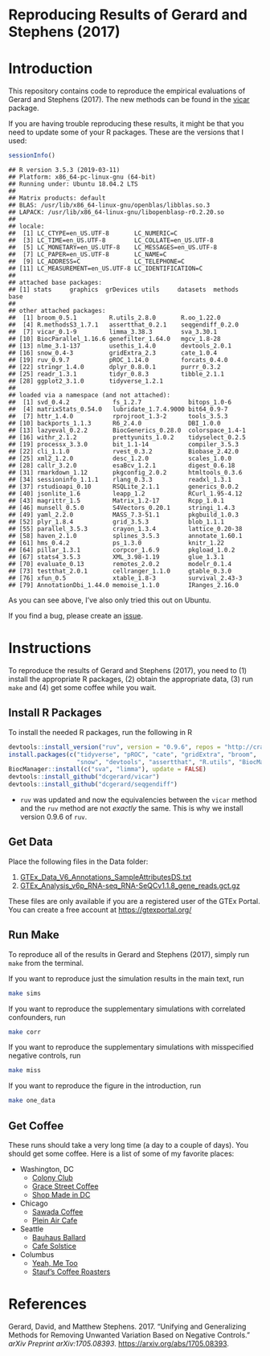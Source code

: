 Reproducing Results of Gerard and Stephens (2017)
================

# Introduction

This repository contains code to reproduce the empirical evaluations of
Gerard and Stephens (2017). The new methods can be found in the
[vicar](https://github.com/dcgerard/vicar) package.

If you are having trouble reproducing these results, it might be that
you need to update some of your R packages. These are the versions that
I used:

``` r
sessionInfo()
```

    ## R version 3.5.3 (2019-03-11)
    ## Platform: x86_64-pc-linux-gnu (64-bit)
    ## Running under: Ubuntu 18.04.2 LTS
    ## 
    ## Matrix products: default
    ## BLAS: /usr/lib/x86_64-linux-gnu/openblas/libblas.so.3
    ## LAPACK: /usr/lib/x86_64-linux-gnu/libopenblasp-r0.2.20.so
    ## 
    ## locale:
    ##  [1] LC_CTYPE=en_US.UTF-8       LC_NUMERIC=C              
    ##  [3] LC_TIME=en_US.UTF-8        LC_COLLATE=en_US.UTF-8    
    ##  [5] LC_MONETARY=en_US.UTF-8    LC_MESSAGES=en_US.UTF-8   
    ##  [7] LC_PAPER=en_US.UTF-8       LC_NAME=C                 
    ##  [9] LC_ADDRESS=C               LC_TELEPHONE=C            
    ## [11] LC_MEASUREMENT=en_US.UTF-8 LC_IDENTIFICATION=C       
    ## 
    ## attached base packages:
    ## [1] stats     graphics  grDevices utils     datasets  methods   base     
    ## 
    ## other attached packages:
    ##  [1] broom_0.5.1         R.utils_2.8.0       R.oo_1.22.0        
    ##  [4] R.methodsS3_1.7.1   assertthat_0.2.1    seqgendiff_0.2.0   
    ##  [7] vicar_0.1-9         limma_3.38.3        sva_3.30.1         
    ## [10] BiocParallel_1.16.6 genefilter_1.64.0   mgcv_1.8-28        
    ## [13] nlme_3.1-137        usethis_1.4.0       devtools_2.0.1     
    ## [16] snow_0.4-3          gridExtra_2.3       cate_1.0.4         
    ## [19] ruv_0.9.7           pROC_1.14.0         forcats_0.4.0      
    ## [22] stringr_1.4.0       dplyr_0.8.0.1       purrr_0.3.2        
    ## [25] readr_1.3.1         tidyr_0.8.3         tibble_2.1.1       
    ## [28] ggplot2_3.1.0       tidyverse_1.2.1    
    ## 
    ## loaded via a namespace (and not attached):
    ##  [1] svd_0.4.2            fs_1.2.7             bitops_1.0-6        
    ##  [4] matrixStats_0.54.0   lubridate_1.7.4.9000 bit64_0.9-7         
    ##  [7] httr_1.4.0           rprojroot_1.3-2      tools_3.5.3         
    ## [10] backports_1.1.3      R6_2.4.0             DBI_1.0.0           
    ## [13] lazyeval_0.2.2       BiocGenerics_0.28.0  colorspace_1.4-1    
    ## [16] withr_2.1.2          prettyunits_1.0.2    tidyselect_0.2.5    
    ## [19] processx_3.3.0       bit_1.1-14           compiler_3.5.3      
    ## [22] cli_1.1.0            rvest_0.3.2          Biobase_2.42.0      
    ## [25] xml2_1.2.0           desc_1.2.0           scales_1.0.0        
    ## [28] callr_3.2.0          esaBcv_1.2.1         digest_0.6.18       
    ## [31] rmarkdown_1.12       pkgconfig_2.0.2      htmltools_0.3.6     
    ## [34] sessioninfo_1.1.1    rlang_0.3.3          readxl_1.3.1        
    ## [37] rstudioapi_0.10      RSQLite_2.1.1        generics_0.0.2      
    ## [40] jsonlite_1.6         leapp_1.2            RCurl_1.95-4.12     
    ## [43] magrittr_1.5         Matrix_1.2-17        Rcpp_1.0.1          
    ## [46] munsell_0.5.0        S4Vectors_0.20.1     stringi_1.4.3       
    ## [49] yaml_2.2.0           MASS_7.3-51.1        pkgbuild_1.0.3      
    ## [52] plyr_1.8.4           grid_3.5.3           blob_1.1.1          
    ## [55] parallel_3.5.3       crayon_1.3.4         lattice_0.20-38     
    ## [58] haven_2.1.0          splines_3.5.3        annotate_1.60.1     
    ## [61] hms_0.4.2            ps_1.3.0             knitr_1.22          
    ## [64] pillar_1.3.1         corpcor_1.6.9        pkgload_1.0.2       
    ## [67] stats4_3.5.3         XML_3.98-1.19        glue_1.3.1          
    ## [70] evaluate_0.13        remotes_2.0.2        modelr_0.1.4        
    ## [73] testthat_2.0.1       cellranger_1.1.0     gtable_0.3.0        
    ## [76] xfun_0.5             xtable_1.8-3         survival_2.43-3     
    ## [79] AnnotationDbi_1.44.0 memoise_1.1.0        IRanges_2.16.0

As you can see above, I’ve also only tried this out on Ubuntu.

If you find a bug, please create an
[issue](https://github.com/dcgerard/ruvb_sims/issues).

# Instructions

To reproduce the results of Gerard and Stephens (2017), you need to (1)
install the appropriate R packages, (2) obtain the appropriate data, (3)
run `make` and (4) get some coffee while you wait.

## Install R Packages

To install the needed R packages, run the following in
R

``` r
devtools::install_version("ruv", version = "0.9.6", repos = "http://cran.us.r-project.org")
install.packages(c("tidyverse", "pROC", "cate", "gridExtra", "broom",
                   "snow", "devtools", "assertthat", "R.utils", "BiocManager"))
BiocManager::install(c("sva", "limma"), update = FALSE)
devtools::install_github("dcgerard/vicar")
devtools::install_github("dcgerard/seqgendiff")
```

  - `ruv` was updated and now the equivalencies between the `vicar`
    method and the `ruv` method are not *exactly* the same. This is why
    we install version 0.9.6 of `ruv`.

## Get Data

Place the following files in the Data
    folder:

1.  [GTEx\_Data\_V6\_Annotations\_SampleAttributesDS.txt](http://www.gtexportal.org/home/datasets#filesetFilesDiv21)
2.  [GTEx\_Analysis\_v6p\_RNA-seq\_RNA-SeQCv1.1.8\_gene\_reads.gct.gz](http://www.gtexportal.org/home/datasets#filesetFilesDiv11)

These files are only available if you are a registered user of the GTEx
Portal. You can create a free account at <https://gtexportal.org/>

## Run Make

To reproduce all of the results in Gerard and Stephens (2017), simply
run `make` from the terminal.

If you want to reproduce just the simulation results in the main text,
run

``` bash
make sims
```

If you want to reproduce the supplementary simulations with correlated
confounders, run

``` bash
make corr
```

If you want to reproduce the supplementary simulations with misspecified
negative controls, run

``` bash
make miss
```

If you want to reproduce the figure in the introduction, run

``` bash
make one_data
```

## Get Coffee

These runs should take a very long time (a day to a couple of days). You
should get some coffee. Here is a list of some of my favorite places:

  - Washington, DC
      - [Colony Club](https://www.yelp.com/biz/colony-club-washington)
      - [Grace Street
        Coffee](https://www.yelp.com/biz/grace-street-coffee-georgetown)
      - [Shop Made in
        DC](https://www.yelp.com/biz/shop-made-in-dc-washington)
  - Chicago
      - [Sawada Coffee](https://www.yelp.com/biz/sawada-coffee-chicago)
      - [Plein Air
        Cafe](https://www.yelp.com/biz/plein-air-cafe-and-eatery-chicago-2)
  - Seattle
      - [Bauhaus
        Ballard](https://www.yelp.com/biz/bauhaus-ballard-seattle)
      - [Cafe Solstice](https://www.yelp.com/biz/cafe-solstice-seattle)
  - Columbus
      - [Yeah, Me Too](https://www.yelp.com/biz/yeah-me-too-columbus)
      - [Stauf’s Coffee
        Roasters](https://www.yelp.com/biz/staufs-coffee-roasters-columbus-2)

# References

<div id="refs" class="references">

<div id="ref-gerard2017unifying">

Gerard, David, and Matthew Stephens. 2017. “Unifying and Generalizing
Methods for Removing Unwanted Variation Based on Negative Controls.”
*arXiv Preprint arXiv:1705.08393*. <https://arxiv.org/abs/1705.08393>.

</div>

</div>
